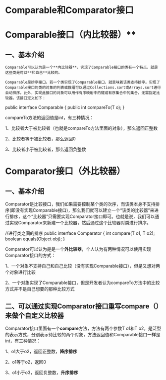 # **Comparable和Comparator接口**





# Comparable接口（内比较器）**

## **一、基本介绍**

  	Comparable可以认为是一个**内比较器**，实现了Comparable接口的类有一个特点，就是这些类是可以**和自己**比较的。

 	Comparable是排序接口。若一个类实现了Comparable接口，就意味着该类支持排序。实现了Comparable接口的类的对象的列表或数组可以通过Collections.sort或Arrays.sort进行自动排序。此外，实现此接口的对象可以用作有序映射中的键或有序集合中的集合，无需指定比较器。该接口定义如下：

public interface Comparable<T>  {   public int compareTo(T o); }

compareTo方法的返回值是int，有三种情况：

1、比较者大于被比较者（也就是compareTo方法里面的对象），那么返回正整数

2、比较者等于被比较者，那么返回0

3、比较者小于被比较者，那么返回负整数





# **Comparator接口（外比较器）**

## **一、基本介绍**

Comparator是比较接口，我们如果需要控制某个类的次序，而该类本身不支持排序(即没有实现Comparable接口)，那么我们就可以建立一个“该类的比较器”来进行排序，这个“比较器”只需要实现Comparator接口即可。也就是说，我们可以通过实现Comparator来新建一个比较器，然后通过这个比较器对类进行排序。

//进行类之间的排序 public interface Comparator<T> {   int compare(T o1, T o2);   boolean equals(Object obj); }

Comparator可以认为是是一个**外比较器**，个人认为有两种情况可以使用实现Comparator接口的方式：

 1、一个对象不支持自己和自己比较（没有实现Comparable接口），但是又想对两个对象进行比较

 2、一个对象实现了Comparable接口，但是开发者认为compareTo方法中的比较方式并不是自己想要的那种比较方式

## **二、可以通过实现Comparator接口重写compare（）来做个自定义比较器**

Comparator接口里面有一个**compare**方法，方法有两个参数T o1和T o2，是泛型的表示方式，分别表示待比较的两个对象，方法返回值和Comparable接口一样是int，有三种情况：

 1、o1大于o2，返回正整数，**降序排序**

 2、o1等于o2，返回0

 3、o1小于o3，返回负整数，**升序排序**